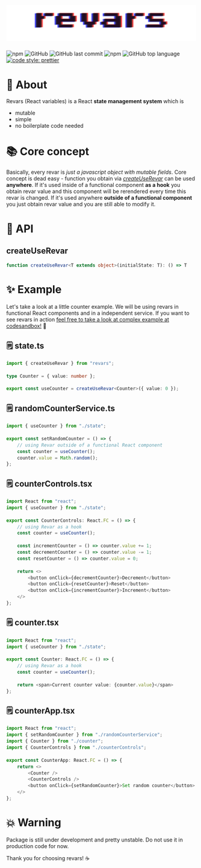 # ![Revars logo](/revars.svg "Logo")
![npm](https://img.shields.io/npm/v/revars)
![GitHub](https://img.shields.io/github/license/alevnyacow/revars)
![GitHub last commit](https://img.shields.io/github/last-commit/alevnyacow/revars)
![npm](https://img.shields.io/npm/dm/revars)
![GitHub top language](https://img.shields.io/github/languages/top/alevnyacow/revars)
[![code style: prettier](https://img.shields.io/badge/code_style-prettier-ff69b4.svg?style=flat-square)](https://github.com/prettier/prettier)

# 💫 About

Revars (React variables) is a React **state management system** which is

- mutable
- simple 
- no boilerplate code needed

# 📚 Core concept

Basically, every revar is *just a javascript object with mutable fields*. Core concept is dead easy - function you obtain via [*createUseRevar*](#create-use-revar) can be used **anywhere**. If it's used inside of a functional component **as a hook** you obtain revar value and this component will be rerendered every time this revar is changed. If it's used anywhere **outside of a functional component** you just obtain revar value and you are still able to modify it.

# 🌟 API

## <a id='create-use-revar'></a>**createUseRevar**

```ts
function createUseRevar<T extends object>(initialState: T): () => T
```

# ✨ Example

Let's take a look at a little counter example. We will be using revars in functional React components and in a independent service. If you want to see revars in action [feel free to take a look at complex example at codesandbox!](https://codesandbox.io/s/revars-simple-example-kqh0s) 🚀


## 🗒 state.ts

```ts
import { createUseRevar } from "revars";

type Counter = { value: number };

export const useCounter = createUseRevar<Counter>({ value: 0 });
```

## 🗒 randomCounterService.ts

```ts
import { useCounter } from "./state";

export const setRandomCounter = () => {
    // using Revar outside of a functional React component
    const counter = useCounter();
    counter.value = Math.random();
};
```

## 🗒 counterControls.tsx

```ts
import React from "react";
import { useCounter } from "./state";

export const CounterControls: React.FC = () => {
    // using Revar as a hook
    const counter = useCounter();

    const incrementCounter = () => counter.value += 1;
    const decrementCounter = () => counter.value -= 1;
    const resetCounter = () => counter.value = 0;

    return <>
        <button onClick={decrementCounter}>Decrement</button>
        <button onClick={resetCounter}>Reset</button>
        <button onClick={incrementCounter}>Increment</button>
    </>
};
```

## 🗒 counter.tsx

```ts
import React from "react";
import { useCounter } from "./state";

export const Counter: React.FC = () => {
    // using Revar as a hook
    const counter = useCounter();

    return <span>Current counter value: {counter.value}</span>
};
```

## 🗒 counterApp.tsx

```ts
import React from "react";
import { setRandomCounter } from "./randomCounterService";
import { Counter } from "./counter";
import { CounterControls } from "./counterControls";

export const CounterApp: React.FC = () => {
    return <>
        <Counter />
        <CounterControls />
        <button onClick={setRandomCounter}>Set random counter</button>
    </>
};
```

# 💥 Warning

Package is still under development and pretty unstable. Do not use it in production code for now.

Thank you for choosing revars! ☕